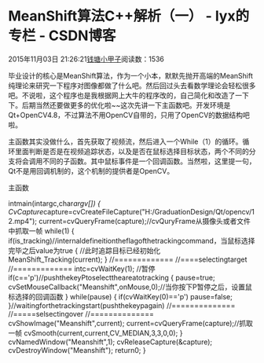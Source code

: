 # MeanShift算法C++解析（一） - lyx的专栏 - CSDN博客





2015年11月03日 21:26:21[钱塘小甲子](https://me.csdn.net/qtlyx)阅读数：1536









毕业设计的核心是MeanShift算法，作为一个小本，默默先抛开高端的MeanShift纯理论来研究一下程序对图像都做了什么吧。然后回过头去看数学理论会轻松很多吧。不说啦，这个程序也是我根据网上大牛的程序改的，自己简化和改造了一下下。后期当然还要做更多的优化啦~~这次先讲一下主函数吧。开发环境是Qt+OpenCV4.8，不过算法不用OpenCV自带的，只用了OpenCV的数据结构吧啦。


​主函数其实没做什么，首先获取了视频流，然后进入一个While（1）的循环。循环里面判断是否是在视频追踪状态，以及是否在鼠标选择目标状态，两个不同的分支将会调用不同的子函数。其中鼠标事件是一个回调函数。当然啦，这里提一句，Qt不是用回调机制的，这个机制的提供者是OpenCV。


主函数​


intmain(intargc,char*argv[])
{
CvCapture*capture=cvCreateFileCapture("H:/GraduationDesign/Qt/opencv/12.mp4");
current=cvQueryFrame(capture);//cvQuryFrame从摄像头或者文件中抓取一帧
while(1)
{
if(is_tracking)//internaldefineitiontheflagofthetrackingcommand，当鼠标选择完毕之后value为true
{
//此时追踪目标已经初始化
MeanShift_Tracking(current);
}
//=============
//====selectingtarget
//=============
intc=cvWaitKey(1);
//暂停
if(c=='p')//pushthekeyPtoselecttheareatotracking
{
pause=true;
cvSetMouseCallback("Meanshift",onMouse,0);//当你按下P暂停之后，设置鼠标选择的回调函数
}
while(pause)
{
if(cvWaitKey(0)=='p')
pause=false;
}//waitingforthetrackingstart(pushthekeypagain)
//==============
//=====selsectingover
//==============
cvShowImage("Meanshift",current);
current=cvQueryFrame(capture);//抓取一帧
cvSmooth(current,current,CV_MEDIAN,3,3,0,0);
}
cvNamedWindow("Meanshift",1);
cvReleaseCapture(&capture);
cvDestroyWindow("Meanshift");
return0;
}


